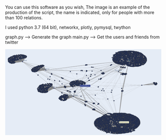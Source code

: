 You can use this software as you wish, The image is an example of the production of the script, the name is indicated, only for people with more than 100 relations.


I used python 3.7 (64 bit), networkx, plotly, pymysql, twython


graph.py --> Generate the graph
main.py --> Get the users and friends from twitter


![network_graph](/networkGraph.png)
